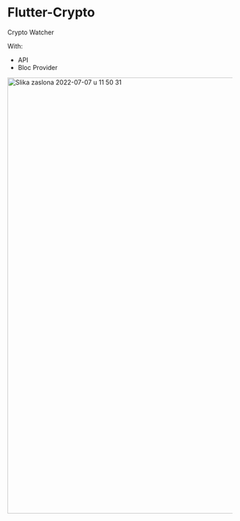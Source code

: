 # Flutter-Crypto
Crypto Watcher

With:
- API 
- Bloc Provider

<img width="976" alt="Slika zaslona 2022-07-07 u 11 50 31" src="https://i.imgur.com/KJZ6Kwl.png">
